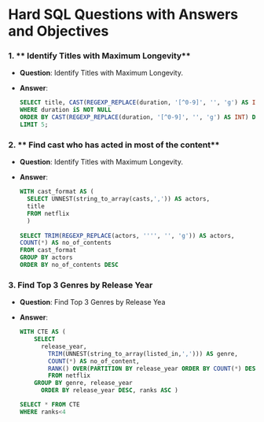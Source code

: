 <h1>Hard SQL Questions with Answers and Objectives </h1>


### 1. ** Identify Titles with Maximum Longevity**

- **Question**:  Identify Titles with Maximum Longevity.

- **Answer**:
  ```sql
  SELECT title, CAST(REGEXP_REPLACE(duration, '[^0-9]', '', 'g') AS INT) FROM netflix
  WHERE duration iS NOT NULL	
  ORDER BY CAST(REGEXP_REPLACE(duration, '[^0-9]', '', 'g') AS INT) DESC 
  LIMIT 5;
  ```
    



### 2. ** Find cast who has acted in most of the content**

- **Question**:  Identify Titles with Maximum Longevity.

- **Answer**:
  ```sql
  WITH cast_format AS (
  	SELECT UNNEST(string_to_array(casts,',')) AS actors, 
  	title 
  	FROM netflix
  	)
  	
  SELECT TRIM(REGEXP_REPLACE(actors, '''', '', 'g')) AS actors,
  COUNT(*) AS no_of_contents
  FROM cast_format
  GROUP BY actors
  ORDER BY no_of_contents DESC
  ```
    


### 3. **Find Top 3 Genres by Release Year**

- **Question**: Find Top 3 Genres by Release Yea

- **Answer**:
  ```sql
  WITH CTE AS (
      SELECT
        release_year,
  		  TRIM(UNNEST(string_to_array(listed_in,','))) AS genre,
  		  COUNT(*) AS no_of_content,
  		  RANK() OVER(PARTITION BY release_year ORDER BY COUNT(*) DESC) AS ranks
  		  FROM netflix 
      GROUP BY genre, release_year 
  		ORDER BY release_year DESC, ranks ASC )
  
  SELECT * FROM CTE
  WHERE ranks<4
  ```
    

